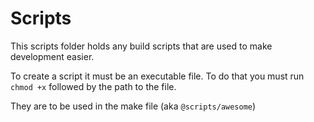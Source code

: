 # Scripts

This scripts folder holds any build scripts that are used to make development easier.

To create a script it must be an executable file. To do that you must run `chmod +x` followed by the path to the file.

They are to be used in the make file (aka `@scripts/awesome`)

